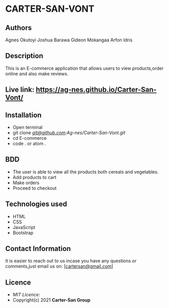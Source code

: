 # CARTER-SAN-VONT

## Authors
Agnes Okutoyi
Joshua Barawa
Gideon Mokangaa
Arfon Idris

## Description
This is an E-commerce application that allows users to view products,order online and also make reviews.

## Live link:  https://ag-nes.github.io/Carter-San-Vont/


## Installation
  * Open terminal
  * git clone *git@github.com:Ag-nes/Carter-San-Vont.git*
  * cd E-commerce
  * code . or atom .

## BDD
  * The user is able to view all the products both cereals and vegetables.
  * Add products to cart
  * Make orders
  * Proceed to checkout
  
## Technologies used
  * HTML
  * CSS
  * JavaScript
  * Bootstrap

## Contact Information
  It is easier to reach out to us incase you have any questions or comments,just email us on: [cartersan@gmail.com]

## Licence
  * *MIT Licence:*
  * Copyright(c) 2021 **Carter-San Group**
